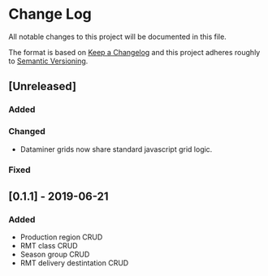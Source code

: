 # Change Log
All notable changes to this project will be documented in this file.

The format is based on [Keep a Changelog](http://keepachangelog.com/)
and this project adheres roughly to [Semantic Versioning](http://semver.org/).


## [Unreleased]
### Added
### Changed
- Dataminer grids now share standard javascript grid logic.
### Fixed

## [0.1.1] - 2019-06-21
### Added
- Production region CRUD
- RMT class CRUD
- Season group CRUD
- RMT delivery destintation CRUD
